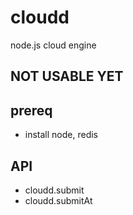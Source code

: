# cloudd 
node.js cloud engine

## NOT USABLE YET

## prereq
 * install node, redis

## API
 * cloudd.submit
 * cloudd.submitAt
